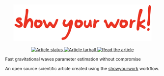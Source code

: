 <p align="center">
<a href="https://github.com/showyourwork/showyourwork">
<img width = "450" src="https://raw.githubusercontent.com/showyourwork/.github/main/images/showyourwork.png" alt="showyourwork"/>
</a>
<br>
<br>
<a href="https://github.com/kazewong/TurboPE/actions/workflows/build.yml">
<img src="https://github.com/kazewong/TurboPE/actions/workflows/build.yml/badge.svg?branch=main" alt="Article status"/>
</a>
<a href="https://github.com/kazewong/TurboPE/raw/main-pdf/arxiv.tar.gz">
<img src="https://img.shields.io/badge/article-tarball-blue.svg?style=flat" alt="Article tarball"/>
</a>
<a href="https://github.com/kazewong/TurboPE/raw/main-pdf/ms.pdf">
<img src="https://img.shields.io/badge/article-pdf-blue.svg?style=flat" alt="Read the article"/>
</a>
</p>

Fast gravitational waves parameter estimation without compromise

An open source scientific article created using the [showyourwork](https://github.com/showyourwork/showyourwork) workflow.
